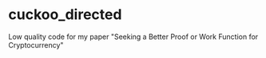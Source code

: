 cuckoo_directed
===============

Low quality code for my paper "Seeking a Better Proof or Work Function for Cryptocurrency"
